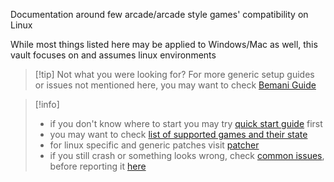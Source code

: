 Documentation around few arcade/arcade style games' compatibility on Linux


While most things listed here may be applied to Windows/Mac as well, this vault focuses on and assumes linux environments

> [!tip] Not what you were looking for?
> For more generic setup guides or issues not mentioned here, you may want to check [Bemani Guide](https://guide.fumo.photos)

>[!info]
>* if you don't know where to start you may try [quick start guide](/Beatmania%20IIDX/Quick%20Start) first
>* you may want to check [list of supported games and their state](Devel/Compatibility)
>* for linux specific and generic patches visit <a target="" href="patcher/">patcher</a>
>* if you still crash or something looks wrong, check [common issues](Beatmania%20IIDX/Confirmed%20Issues), before reporting it [here](https://codeberg.org/nixac/pages/issues)

